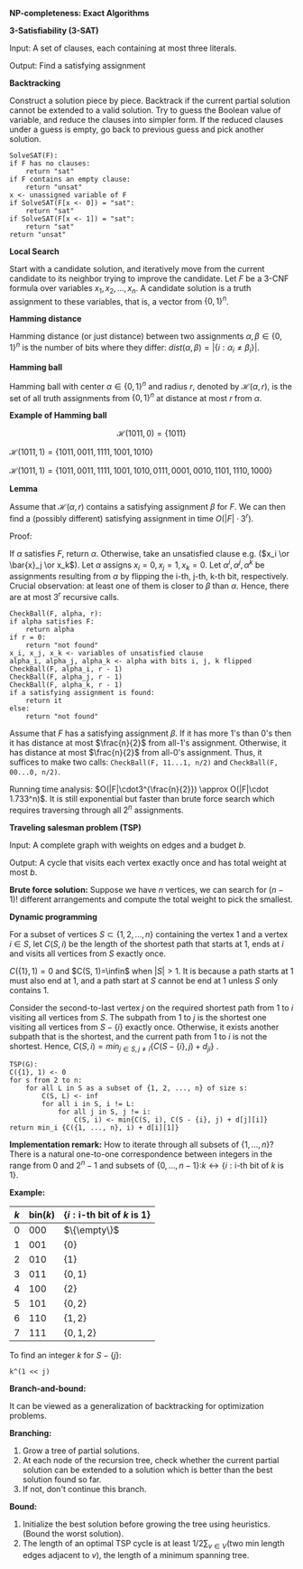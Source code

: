 **NP-completeness: Exact Algorithms**

**3-Satisfiability (3-SAT)**

Input: A set of clauses, each containing at most three literals.

Output: Find a satisfying assignment

**Backtracking**

Construct a solution piece by piece. Backtrack if the current partial solution cannot be extended to a valid solution. Try to guess the Boolean value of variable, and reduce the clauses into simpler form. If the reduced clauses under a guess is empty, go back to previous guess and pick another solution.

```
SolveSAT(F):
if F has no clauses:
	return "sat"
if F contains an empty clause:
	return "unsat"
x <- unassigned variable of F
if SolveSAT(F[x <- 0]) = "sat": 
	return "sat"
if SolveSAT(F[x <- 1]) = "sat":
	return "sat"
return "unsat"
```

**Local Search**

Start with a candidate solution, and iteratively move from the current candidate to its neighbor trying to improve the candidate. Let $F$ be a 3-CNF formula over variables $x_1, x_2,..., x_n$. A candidate solution is a truth assignment to these variables, that is, a vector from $\{0, 1\}^n$.

**Hamming distance**

Hamming distance (or just distance) between two assignments $\alpha, \beta \in \{0, 1\}^n$ is the number of bits where they differ: $dist(\alpha, \beta) = |\{i: \alpha_i \ne \beta_i\}|$.

**Hamming ball**

Hamming ball with center $\alpha \in \{0, 1\}^n$ and radius $r$, denoted by $\mathcal{H}(\alpha, r)$, is the set of all truth assignments from $\{0, 1\}^n$ at distance at most $r$  from $\alpha$.

**Example of Hamming ball**

$$\mathcal{H}(1011, 0) = \{1011\}$$

$\mathcal{H}(1011, 1)=\{1011, 0011, 1111, 1001, 1010\}$

$\mathcal{H}(1011, 1)=\{1011, 0011, 1111, 1001, 1010, 0111, 0001, 0010, 1101, 1110, 1000\}$

**Lemma**

Assume that $\mathcal{H}(\alpha, r)$ contains a satisfying assignment $\beta$ for $F$. We can then find a (possibly different) satisfying assignment in time $O(|F|\cdot 3^r)$.

Proof:

If $\alpha$ satisfies $F$, return $\alpha$. Otherwise, take an unsatisfied clause e.g. ($x_i \or \bar{x}_j \or x_k$). Let $\alpha$ assigns $x_i = 0, x_j = 1, x_k = 0$. Let $\alpha^i, \alpha^j, \alpha^k$ be assignments resulting from $\alpha$ by flipping the i-th, j-th, k-th bit, respectively. Crucial observation: at least one of them is closer to $\beta$ than $\alpha$. Hence, there are at most $3^r$ recursive calls.

```
CheckBall(F, alpha, r):
if alpha satisfies F:
	return alpha
if r = 0:
	return "not found"
x_i, x_j, x_k <- variables of unsatisfied clause
alpha_i, alpha_j, alpha_k <- alpha with bits i, j, k flipped
CheckBall(F, alpha_i, r - 1)
CheckBall(F, alpha_j, r - 1)
CheckBall(F, alpha_k, r - 1)
if a satisfying assignment is found:
	return it
else:
	return "not found"
```

Assume that $F$ has a satisfying assignment $\beta$. If it has more 1's than 0's then it has distance at most $\frac{n}{2}$ from all-1's assignment. Otherwise, it has distance at most $\frac{n}{2}$ from all-0's assignment. Thus, it suffices to make two calls: `CheckBall(F, 11...1, n/2)` and `CheckBall(F, 00...0, n/2)`.

Running time analysis: $O(|F|\cdot3^{\frac{n}{2}}) \approx O(|F|\cdot 1.733^n)$. It is still exponential but faster than brute force search which requires traversing through all $2^n$ assignments.

**Traveling salesman problem (TSP)**

Input: A complete graph with weights on edges and a budget $b$.

Output: A cycle that visits each vertex exactly once and has total weight at most $b$.

**Brute force solution:** Suppose we have $n$ vertices, we can search for $(n-1)!$  different arrangements and compute the total weight to pick the smallest.

**Dynamic programming**

For a subset of vertices $S \subset \{1,2,...,n\}$ containing the vertex 1 and a vertex $i \in S$, let $C(S, i)$ be the length of the shortest path that starts at 1, ends at $i$ and visits all vertices from $S$ exactly once.

$C(\{1\}, 1) = 0$ and $C(S, 1)=\infin$ when $|S|>1$.  It is because a path starts at 1 must also end at 1, and a path start at $S$ cannot be end at 1 unless $S$ only contains 1. 

Consider the second-to-last vertex $j$ on the required shortest path from 1 to $i$ visiting all vertices from $S$. The subpath from 1 to $j$ is the shortest one visiting all vertices from $S-\{i\}$ exactly once. Otherwise, it exists another subpath that is the shortest, and the current path from 1 to $i$ is not the shortest. Hence, $C(S, i)=min_{j\in S, j\ne i}\{C(S-\{i\}, j) + d_{ji}\}$ .

```
TSP(G):
C({1}, 1) <- 0
for s from 2 to n:
	for all L in S as a subset of {1, 2, ..., n} of size s:
		C(S, L) <- inf
		for all i in S, i != L:
			for all j in S, j != i:
				C(S, i) <- min{C(S, i), C(S - {i}, j) + d[j][i]}
return min_i {C({1, ..., n}, i) + d[i][1]}
```

**Implementation remark:** How to iterate through all subsets of $\{1, ..., n\}$? There is a natural one-to-one correspondence between integers in the range from $0$ and $2^n-1$ and subsets of $\{0,...,n-1\}$:$k\leftrightarrow\{i:\text{i-th bit of } k \text{ is } 1\}$. 

**Example:**

| $k$  | $\text{bin(}k\text{)}$ | $\{i:\text{i-th bit of } k \text{ is } 1\}$ |
| ---- | ---------------------- | ------------------------------------------- |
| 0    | 000                    | $\{\empty\}$                                |
| 1    | 001                    | $\{0\}$                                     |
| 2    | 010                    | $\{1\}$                                     |
| 3    | 011                    | $\{0, 1\}$                                  |
| 4    | 100                    | $\{2\}$                                     |
| 5    | 101                    | $\{0, 2\}$                                  |
| 6    | 110                    | $\{1, 2\}$                                  |
| 7    | 111                    | $\{0, 1, 2\}$                               |

To find an integer $k$ for $S-\{j\}$:

```
k^(1 << j)
```

**Branch-and-bound:**

It can be viewed as a generalization of backtracking for optimization problems.

**Branching:**

1. Grow a tree of partial solutions.
2. At each node of the recursion tree, check whether the current partial solution can be extended to a solution which is better than the best solution found so far.
3. If not, don't continue this branch.

**Bound:**

1. Initialize the best solution before growing the tree using heuristics. (Bound the worst solution).
2. The length of an optimal TSP cycle is at least $1/2\sum_{v\in V}(\text{two min length edges adjacent to } v)$, the length of a minimum spanning tree.